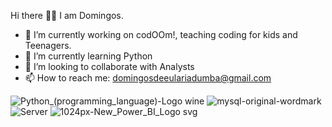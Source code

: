 Hi there 👋🏿
I am Domingos.

- 🔭 I’m currently working on codOOm!, teaching coding for kids and Teenagers.
- 🌱 I’m currently learning Python
- 👯 I’m looking to collaborate with Analysts
- 📫 How to reach me: domingosdeeulariadumba@gmail.com

![Python_(programming_language)-Logo wine](https://user-images.githubusercontent.com/110714056/233351330-ea2f617d-f9aa-46d3-8f66-fcb39f2e199d.png)
![mysql-original-wordmark](https://user-images.githubusercontent.com/110714056/233350394-637650b6-3780-4c6d-8f52-2d4eccae3cd5.svg)
![Server](https://user-images.githubusercontent.com/110714056/233350549-c38bc5b9-e534-4d79-9093-4b48cbeeb3ef.svg)
![1024px-New_Power_BI_Logo svg](https://user-images.githubusercontent.com/110714056/233350378-122f52d8-5c13-4a6f-8903-fd5f4aaa4c14.png)


